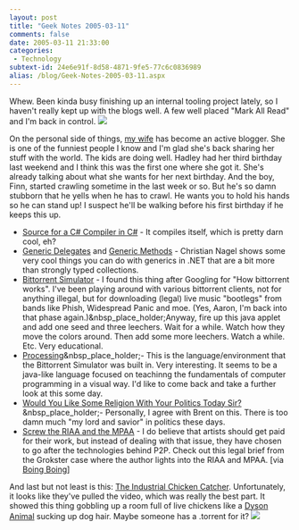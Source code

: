 ```yaml
---
layout: post
title: "Geek Notes 2005-03-11"
comments: false
date: 2005-03-11 21:33:00
categories:
 - Technology
subtext-id: 24e6e91f-8d58-4871-9fe5-77c6c0836989
alias: /blog/Geek-Notes-2005-03-11.aspx
---
```



Whew. Been kinda busy finishing up an internal tooling project lately, so I haven't really kept up with the blogs well. A few well placed "Mark All Read" and I'm back in control. ![](http://www.peterprovost.org/Files/smile1.gif)

On the personal side of things, [my wife](http://blogs.provost.org/Emily) has become an active blogger. She is one of the funniest people I know and I'm glad she's back sharing her stuff with the world. The kids are doing well. Hadley had her third birthday last weekend and I think this was the first one where she got it. She's already talking about what she wants for her next birthday. And the boy, Finn, started crawling sometime in the last week or so. But he's so damn stubborn that he yells when he has to crawl. He wants you to hold his hands so he can stand up! I suspect he'll be walking before his first birthday if he keeps this up.

  * [Source for a C# Compiler in C#](http://blogs.msdn.com/jmstall/archive/2005/02/06/368192.aspx) - It compiles itself, which is pretty darn cool, eh?
  * [Generic Delegates](http://weblogs.asp.net/cnagel/archive/2005/03/04/385077.aspx) and [Generic Methods](http://weblogs.asp.net/cnagel/archive/2005/03/06/386147.aspx) - Christian Nagel shows some very cool things you can do with generics in .NET that are a bit more than strongly typed collections.
  * [Bittorrent Simulator](http://aphid.org/btsim/) - I found this thing after Googling for "How bittorrent works". I've been playing around with various bittorrent clients, not for anything illegal, but for downloading (legal) live music "bootlegs" from bands like Phish, Widespread Panic and moe. (Yes, Aaron, I'm back into that phase again.)&nbsp_place_holder;Anyway, fire up this java applet and add one seed and three leechers. Wait for a while. Watch how they move the colors around. Then add some more leechers. Watch a while. Etc. Very educational.
  * [Processing](http://processing.org/)&nbsp_place_holder;- This is the language/environment that the Bittorrent Simulator was built in. Very interesting. It seems to be a java-like language focused on teachinng the fundamentals of computer programming in a visual way. I'd like to come back and take a further look at this some day.
  * [Would You Like Some Religion With Your Politics Today Sir?](http://www.brentrasmussen.com/archives/2005/02/an_open_letter_1.html)&nbsp_place_holder;- Personally, I agree with Brent on this. There is too damn much "my lord and savior" in politics these days.
  * [Screw the RIAA and the MPAA](http://moglen.law.columbia.edu/publications/grokster-amicus.pdf) - I do believe that artists should get paid for their work, but instead of dealing with that issue, they have chosen to go after the technologies behind P2P. Check out this legal brief from the Grokster case where the author lights into the RIAA and MPAA. [via [Boing Boing](http://www.boingboing.net/2005/03/03/free_software_founda.html)]

And last but not least is this: [The Industrial Chicken Catcher](http://www.brightcoop.com/livehaul/c_e-z_catch.htm). Unfortunately, it looks like they've pulled the video, which was really the best part. It showed this thing gobbling up a room full of live chickens like a [Dyson Animal](http://www.dyson.com/range/feature_frame.asp?model=DC07-ANIMAL) sucking up dog hair. Maybe someone has a .torrent for it? ![](http://www.peterprovost.org/Files/smile3.gif)
